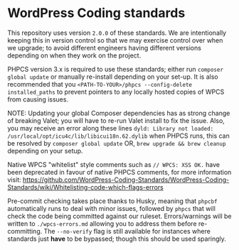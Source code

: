 # WordPress Coding standards

This repository uses version `2.0.0` of these standards. We are intentionally keeping this in version control so that
we may exercise control over when we upgrade; to avoid different engineers having different versions depending on when
they work on the project.

PHPCS version 3.x is required to use these standards; either run `composer global update` or manually re-install
depending on your set-up. It is also recommended that you `<PATH-TO-YOUR>/phpcs --config-delete installed_paths` to
prevent pointers to any locally hosted copies of WPCS from causing issues.

NOTE: Updating your global Composer dependencies has as strong change of breaking Valet; you will have to re-run Valet install to fix the issue. Also, you may receive an error along these lines `dyld: Library not loaded: /usr/local/opt/icu4c/lib/libicui18n.62.dylib` when PHPCS runs, this can be resolved by `composer global update` OR, `brew upgrade && brew cleanup` depending on your setup.

Native WPCS "whitelist" style comments such as `// WPCS: XSS OK.` have been deprecated in favour of native PHPCS
comments, for more information visit: https://github.com/WordPress-Coding-Standards/WordPress-Coding-Standards/wiki/Whitelisting-code-which-flags-errors

Pre-commit checking takes place thanks to Husky, meaning that `phpcbf` automatically runs to deal with minor issues,
followed by `phpcs` that will check the code being committed against our ruleset. Errors/warnings will be written to
`./wpcs-errors.md` allowing you to address them before re-committing. The `--no-verify` flag is still available for
instances where standards just **have** to be bypassed; though this should be used sparingly.
